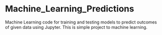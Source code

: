 # Machine_Learning_Predictions
Machine Learning code for training and testing models to predict outcomes of given data using Jupyter.
This is simple project to machine learning.
